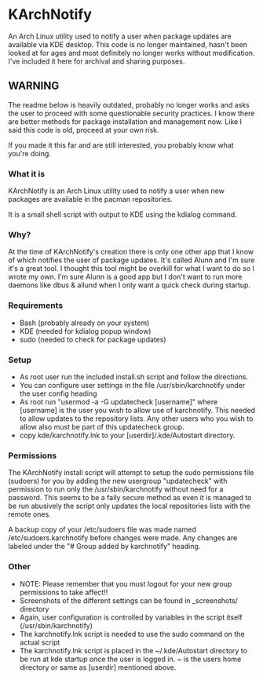 # KArchNotify

An Arch Linux utility used to notify a user when package updates are available via KDE desktop.
This code is no longer maintained, hasn't been looked at for ages and most definitely no longer works without modification. I've included it here for archival and sharing purposes.

## WARNING

The readme below is heavily outdated, probably no longer works and asks the user to proceed with some questionable security practices. I know there are better methods for package installation and management now. Like I said this code is old, proceed at your own risk.

If you made it this far and are still interested, you probably know what you're doing.

### What it is

KArchNotify is an Arch Linux utility used to notify a user when new packages are available in the pacman repositories.

It is a small shell script with output to KDE using the kdialog command.

### Why?

At the time of KArchNotify's creation there is only one other app that I know of which notifies the user of package updates.  It's called Alunn and I'm sure it's a great tool.  I thought this tool might be overkill for what I want to do so I wrote my own.  I'm sure Alunn is a good app but I don't want to run more daemons like dbus & allund when I only want a quick check during startup.

### Requirements

* Bash (probably already on your system)
* KDE  (needed for kdialog popup window)
* sudo (needed to check for package updates)

### Setup

* As root user run the included install.sh script and follow the directions.
* You can configure user settings in the file /usr/sbin/karchnotify under the user config heading
* As root run "usermod -a -G updatecheck [username]" where [username] is the user you wish to allow use of karchnotify.  This needed to allow updates to the repository lists.  Any other users who you wish to allow also must be part of this updatecheck group.
* copy kde/karchnotify.lnk to your [userdir]/.kde/Autostart directory.

### Permissions

The KArchNotify install script will attempt to setup the sudo permissions file (sudoers) for you by adding the new usergroup "updatecheck" with permission to run only the /usr/sbin/karchnotify without need for a password.  This seems to be a faily secure method as even it is managed to be run abusively the script only updates the local repositories lists with the remote ones.

A backup copy of your /etc/sudoers file was made named /etc/sudoers.karchnotify before changes were made.  Any changes are labeled under the "# Group added by karchnotify" heading.

### Other

* NOTE: Please remember that you must logout for your new group permissions to take affect!!
* Screenshots of the different settings can be found in _screenshots/ directory
* Again, user configuration is controlled by variables in the script itself (/usr/sbin/karchnotify)
* The karchnotify.lnk script is needed to use the sudo command on the actual script
* The karchnotify.lnk script is placed in the ~/.kde/Autostart directory to be run at kde startup once the user is logged in.  ~ is the users home directory or same as [userdir] mentioned above.
